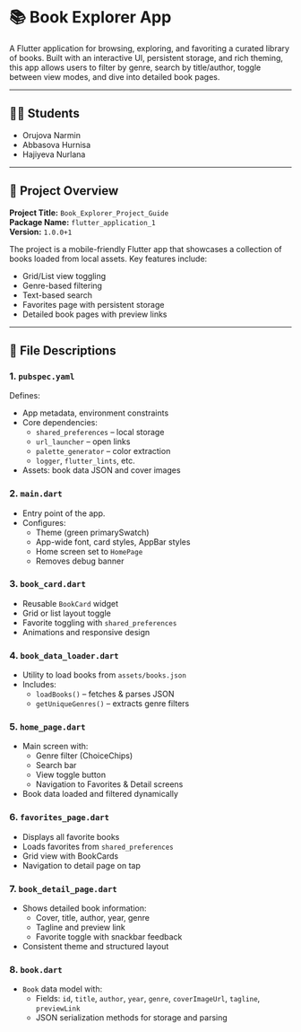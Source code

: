 # 📚 Book Explorer App

A Flutter application for browsing, exploring, and favoriting a curated library of books. Built with an interactive UI, persistent storage, and rich theming, this app allows users to filter by genre, search by title/author, toggle between view modes, and dive into detailed book pages.

---

## 👩‍💻 Students
- Orujova Narmin  
- Abbasova Hurnisa  
- Hajiyeva Nurlana  

---

## 📁 Project Overview

**Project Title:** `Book_Explorer_Project_Guide`  
**Package Name:** `flutter_application_1`  
**Version:** `1.0.0+1`

The project is a mobile-friendly Flutter app that showcases a collection of books loaded from local assets. Key features include:

- Grid/List view toggling
- Genre-based filtering
- Text-based search
- Favorites page with persistent storage
- Detailed book pages with preview links

---

## 📂 File Descriptions

### 1. `pubspec.yaml`
Defines:
- App metadata, environment constraints
- Core dependencies:
  - `shared_preferences` – local storage
  - `url_launcher` – open links
  - `palette_generator` – color extraction
  - `logger`, `flutter_lints`, etc.
- Assets: book data JSON and cover images

### 2. `main.dart`
- Entry point of the app.
- Configures:
  - Theme (green primarySwatch)
  - App-wide font, card styles, AppBar styles
  - Home screen set to `HomePage`
  - Removes debug banner

### 3. `book_card.dart`
- Reusable `BookCard` widget
- Grid or list layout toggle
- Favorite toggling with `shared_preferences`
- Animations and responsive design

### 4. `book_data_loader.dart`
- Utility to load books from `assets/books.json`
- Includes:
  - `loadBooks()` – fetches & parses JSON
  - `getUniqueGenres()` – extracts genre filters

### 5. `home_page.dart`
- Main screen with:
  - Genre filter (ChoiceChips)
  - Search bar
  - View toggle button
  - Navigation to Favorites & Detail screens
- Book data loaded and filtered dynamically

### 6. `favorites_page.dart`
- Displays all favorite books
- Loads favorites from `shared_preferences`
- Grid view with BookCards
- Navigation to detail page on tap

### 7. `book_detail_page.dart`
- Shows detailed book information:
  - Cover, title, author, year, genre
  - Tagline and preview link
  - Favorite toggle with snackbar feedback
- Consistent theme and structured layout

### 8. `book.dart`
- `Book` data model with:
  - Fields: `id`, `title`, `author`, `year`, `genre`, `coverImageUrl`, `tagline`, `previewLink`
  - JSON serialization methods for storage and parsing


